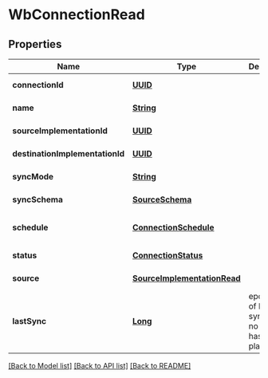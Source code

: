 # WbConnectionRead
## Properties

Name | Type | Description | Notes
------------ | ------------- | ------------- | -------------
**connectionId** | [**UUID**](UUID.md) |  | [default to null]
**name** | [**String**](string.md) |  | [default to null]
**sourceImplementationId** | [**UUID**](UUID.md) |  | [default to null]
**destinationImplementationId** | [**UUID**](UUID.md) |  | [default to null]
**syncMode** | [**String**](string.md) |  | [default to null]
**syncSchema** | [**SourceSchema**](SourceSchema.md) |  | [default to null]
**schedule** | [**ConnectionSchedule**](ConnectionSchedule.md) |  | [optional] [default to null]
**status** | [**ConnectionStatus**](ConnectionStatus.md) |  | [default to null]
**source** | [**SourceImplementationRead**](SourceImplementationRead.md) |  | [default to null]
**lastSync** | [**Long**](long.md) | epoch time of last sync. null if no sync has taken place. | [optional] [default to null]

[[Back to Model list]](../README.md#documentation-for-models) [[Back to API list]](../README.md#documentation-for-api-endpoints) [[Back to README]](../README.md)

